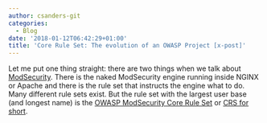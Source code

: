 ```yaml
---
author: csanders-git
categories:
  - Blog
date: '2018-01-12T06:42:29+01:00'
title: 'Core Rule Set: The evolution of an OWASP Project [x-post]'
---
```



Let me put one thing straight: there are two things when we talk about [ModSecurity](https://www.modsecurity.org/). There is the naked ModSecurity engine running inside NGINX or Apache and there is the rule set that instructs the engine what to do. Many different rule sets exist. But the rule set with the largest user base (and longest name) is the [OWASP ModSecurity Core Rule Set](https://www.owasp.org/index.php/Category:OWASP_ModSecurity_Core_Rule_Set_Project) or [CRS for short](https://coreruleset.org/).
